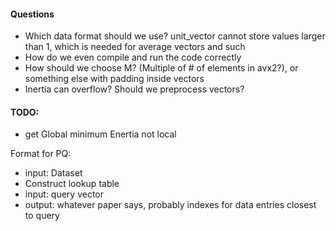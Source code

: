 #### Questions
- Which data format should we use? unit\_vector cannot store values larger than 1, which is needed for average vectors and such
- How do we even compile and run the code correctly
- How should we choose M? (Multiple of # of elements in avx2?), or something else with padding inside vectors
- Inertia can overflow? Should we preprocess vectors?



#### TODO:
- get Global minimum Enertia not local


Format for PQ:
- input: Dataset  
- Construct lookup table
- input: query vector
- output: whatever paper says, probably indexes for data entries closest to query

